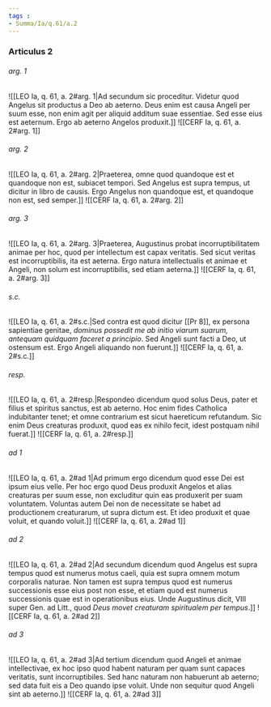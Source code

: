 ```yaml
---
tags : 
- Summa/Ia/q.61/a.2
---
```


### Articulus 2

###### arg. 1
![[LEO Ia, q. 61, a. 2#arg. 1|Ad secundum sic proceditur. Videtur quod Angelus sit productus a Deo ab aeterno. Deus enim est causa Angeli per suum esse, non enim agit per aliquid additum suae essentiae. Sed esse eius est aeternum. Ergo ab aeterno Angelos produxit.]]
![[CERF Ia, q. 61, a. 2#arg. 1]]

###### arg. 2
![[LEO Ia, q. 61, a. 2#arg. 2|Praeterea, omne quod quandoque est et quandoque non est, subiacet tempori. Sed Angelus est supra tempus, ut dicitur in libro de causis. Ergo Angelus non quandoque est, et quandoque non est, sed semper.]]
![[CERF Ia, q. 61, a. 2#arg. 2]]

###### arg. 3
![[LEO Ia, q. 61, a. 2#arg. 3|Praeterea, Augustinus probat incorruptibilitatem animae per hoc, quod per intellectum est capax veritatis. Sed sicut veritas est incorruptibilis, ita est aeterna. Ergo natura intellectualis et animae et Angeli, non solum est incorruptibilis, sed etiam aeterna.]]
![[CERF Ia, q. 61, a. 2#arg. 3]]

###### s.c.
![[LEO Ia, q. 61, a. 2#s.c.|Sed contra est quod dicitur [[Pr 8]], ex persona sapientiae genitae, *dominus possedit me ab initio viarum suarum, antequam quidquam faceret a principio*. Sed Angeli sunt facti a Deo, ut ostensum est. Ergo Angeli aliquando non fuerunt.]]
![[CERF Ia, q. 61, a. 2#s.c.]]

###### resp.
![[LEO Ia, q. 61, a. 2#resp.|Respondeo dicendum quod solus Deus, pater et filius et spiritus sanctus, est ab aeterno. Hoc enim fides Catholica indubitanter tenet; et omne contrarium est sicut haereticum refutandum. Sic enim Deus creaturas produxit, quod eas ex nihilo fecit, idest postquam nihil fuerat.]]
![[CERF Ia, q. 61, a. 2#resp.]]

###### ad 1
![[LEO Ia, q. 61, a. 2#ad 1|Ad primum ergo dicendum quod esse Dei est ipsum eius velle. Per hoc ergo quod Deus produxit Angelos et alias creaturas per suum esse, non excluditur quin eas produxerit per suam voluntatem. Voluntas autem Dei non de necessitate se habet ad productionem creaturarum, ut supra dictum est. Et ideo produxit et quae voluit, et quando voluit.]]
![[CERF Ia, q. 61, a. 2#ad 1]]

###### ad 2
![[LEO Ia, q. 61, a. 2#ad 2|Ad secundum dicendum quod Angelus est supra tempus quod est numerus motus caeli, quia est supra omnem motum corporalis naturae. Non tamen est supra tempus quod est numerus successionis esse eius post non esse, et etiam quod est numerus successionis quae est in operationibus eius. Unde Augustinus dicit, VIII super Gen. ad Litt., quod *Deus movet creaturam spiritualem per tempus*.]]
![[CERF Ia, q. 61, a. 2#ad 2]]

###### ad 3
![[LEO Ia, q. 61, a. 2#ad 3|Ad tertium dicendum quod Angeli et animae intellectivae, ex hoc ipso quod habent naturam per quam sunt capaces veritatis, sunt incorruptibiles. Sed hanc naturam non habuerunt ab aeterno; sed data fuit eis a Deo quando ipse voluit. Unde non sequitur quod Angeli sint ab aeterno.]]
![[CERF Ia, q. 61, a. 2#ad 3]]

